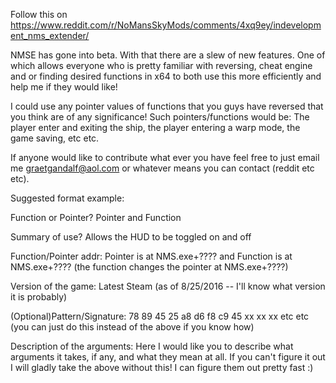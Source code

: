 Follow this on https://www.reddit.com/r/NoMansSkyMods/comments/4xq9ey/indevelopment_nms_extender/

NMSE has gone into beta. With that there are a slew of new features. One of which allows everyone who is pretty familiar with reversing, cheat engine and or finding desired functions in x64 to both use this more efficiently and help me if they would like!

I could use any pointer values of functions that you guys have reversed that you think are of any significance! Such pointers/functions would be: The player enter and exiting the ship, the player entering a warp mode, the game saving, etc etc.

If anyone would like to contribute what ever you have feel free to just email me graetgandalf@aol.com or whatever means you can contact (reddit etc etc).

Suggested format example:

Function or Pointer? Pointer and Function

Summary of use? Allows the HUD to be toggled on and off

Function/Pointer addr: Pointer is at NMS.exe+???? and Function is at NMS.exe+???? (the function changes the pointer at NMS.exe+????)

Version of the game: Latest Steam (as of 8/25/2016 -- I'll know what version it is probably)

(Optional)Pattern/Signature: 78 89 45 25 a8 d6 f8 c9 45 xx xx xx etc etc (you can just do this instead of the above if you know how)

Description of the arguments:
  Here I would like you to describe what arguments it takes, if any, and what they mean at all. If you can't figure it out I will gladly take the above without this! I can figure them out pretty fast :)

